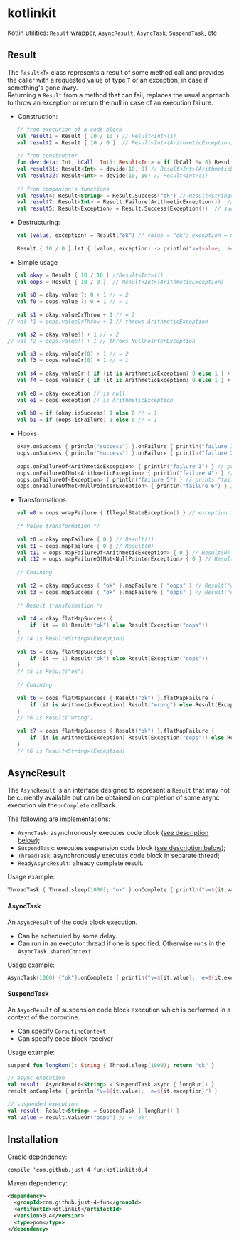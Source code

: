 # kotlinkit
Kotlin utilities: `Result` wrapper, `AsyncResult`, `AsyncTask`, `SuspendTask`, etc

## Result

The `Result<T>` class represents a result of some method call and provides the caller with a requested value of type `T` or an exception, in case if something's gone awry.     
 Returning a `Result` from a method that can fail, replaces the usual approach to throw an exception or return the null in case of an execution failure.  
 
 - Construction:  
 ```kotlin
	// from execution of a code block
	val result1 = Result { 10 / 10 } // Result<Int>(1)
	val result2 = Result { 10 / 0 }  // Result<Int>(ArithmeticException)
	
	// from constructor
	fun devide(a: Int, bCall: Int): Result<Int> = if (bCall != 0) Result(a / bCall) else Result(ArithmeticException())
	val result31: Result<Int> = devide(10, 0) // Result<Int>(ArithmeticException)
	val result32: Result<Int> = devide(10, 10) // Result<Int>(1)
	
	// from companion's functions
	val result4: Result<String> = Result.Success("ok") // Result<String>("ok")
	val result7: Result<Int> = Result.Failure(ArithmeticException())  // Result<Int>(ArithmeticException)
	val result5: Result<Exception> = Result.Success(Exception())  // successful Result<Exception>(Exception)
```  
 - Destructuring:  
 ```kotlin
	val (value, exception) = Result("ok") // value = "ok"; exception = null
	
	Result { 10 / 0 }.let { (value, exception) -> println("v=$value;  e=$exception") } // v=null; e=ArithmeticException
```  
- Simple usage  
 ```kotlin
	val okay = Result { 10 / 10 } //Result<Int>(1)
	val oops = Result { 10 / 0 }  // Result<Int>(ArithmeticException)
	
	val s0 = okay.value ?: 0 + 1 // = 2
	val f0 = oops.value ?: 0 + 1 // = 1
	
	val s1 = okay.valueOrThrow + 1 // = 2
// val f1 = oops.valueOrThrow + 1 // throws ArithmeticException

	val s2 = okay.value!! + 1 // = 2
// val f2 = oops.value!! + 1 // throws NullPointerException

	val s3 = okay.valueOr(0) + 1 // = 2
	val f3 = oops.valueOr(0) + 1 // = 1
	
	val s4 = okay.valueOr { if (it is ArithmeticException) 0 else 1 } + 1 // = 2
	val f4 = oops.valueOr { if (it is ArithmeticException) 0 else 1 } + 1 // = 1
	
	val e0 = okay.exception // is null
	val e1 = oops.exception // is ArithmeticException
	
	val b0 = if (okay.isSuccess) 1 else 0 // = 1
	val b1 = if (oops.isFailure) 1 else 0 // = 1
```  
- Hooks
 ```kotlin
	okay.onSuccess { println("success") }.onFailure { println("failure 1") } // prints "success"
	oops.onSuccess { println("success") }.onFailure { println("failure 2") } // prints "failure 2"
	
	oops.onFailureOf<ArithmeticException> { println("failure 3") } // prints "failure 3"
	oops.onFailureOfNot<ArithmeticException> { println("failure 4") } // prints nothing
	oops.onFailureOf<Exception> { println("failure 5") } // prints "failure 5"
	oops.onFailureOfNot<NullPointerException> { println("failure 6") } // prints "failure 6"
```  
- Transformations  
 ```kotlin
	val w0 = oops.wrapFailure { IllegalStateException() } // exception is IllegalStateException with cause: ArithmeticException
	
	/* Value transformation */
	
	val t0 = okay.mapFailure { 0 } // Result(1)
	val t1 = oops.mapFailure { 0 } // Result(0)
	val t11 = oops.mapFailureOf<ArithmeticException> { 0 } // Result(0)
	val t12 = oops.mapFailureOfNot<NullPointerException> { 0 } // Result(0)
	
	// Chaining
	
	val t2 = okay.mapSuccess { "ok" }.mapFailure { "oops" } // Result("ok")
	val t3 = oops.mapSuccess { "ok" }.mapFailure { "oops" } // Result("oops")
	
	/* Result transformation */
	
	val t4 = okay.flatMapSuccess {
		if (it == 0) Result("ok") else Result(Exception("oops"))
	}
	// t4 is Result<String>(Exception)
	
	val t5 = okay.flatMapSuccess {
		if (it == 1) Result("ok") else Result(Exception("oops"))
	}
	// t5 is Result("ok")
	
	// Chaining
	
	val t6 = oops.flatMapSuccess { Result("ok") }.flatMapFailure {
		if (it is ArithmeticException) Result("wrong") else Result(Exception("oops"))
	}
	// t6 is Result("wrong")
	
	val t7 = oops.flatMapSuccess { Result("ok") }.flatMapFailure {
		if (it is ArithmeticException) Result(Exception("oops")) else Result("wrong")
	}
	// t6 is Result<String>(Exception)
```  




## AsyncResult
The `AsyncResult` is an interface designed to represent a `Result` that may not be currently available but can be obtained on completion of some async execution via the`onComplete` callback.   

The following are implementations:   
- `AsyncTask`:  asynchronously executes code block ([see description below](#asynctask));
- `SuspendTask`:  executes suspension code block ([see description below](#suspendtask));
- `ThreadTask`: asynchronously executes code block in separate thread;
- `ReadyAsyncResult`: already complete result.  

Usage example:  
```kotlin
ThreadTask { Thread.sleep(1000); "ok" }.onComplete { println("v=${it.value};  e=${it.exception}") }
```


#### AsyncTask

An `AsyncResult` of the code block execution.
- Can be scheduled by some delay.
- Can run in an executor thread if one is specified. Otherwise runs in the `AsyncTask.sharedContext`.  
 
Usage example:  
```kotlin
AsyncTask(1000) {"ok"}.onComplete { println("v=${it.value};  e=${it.exception}") }
```

#### SuspendTask

An `AsyncResult` of suspension code block execution which is performed in a context of the coroutine.  
- Can specify `CoroutineContext`
- Can specify code block receiver  

Usage example:  
```kotlin
suspend fun longRun(): String { Thread.sleep(1000); return "ok" }

// async execution
val result: AsyncResult<String> = SuspendTask.async { longRun() }
result.onComplete { println("v=${it.value};  e=${it.exception}") }

// suspended execution
val result: Result<String> = SuspendTask { longRun() }
val value = result.valueOr("oops") // = "ok"
```




## Installation

Gradle dependency:   
```
compile 'com.github.just-4-fun:kotlinkit:0.4'
```

Maven dependency:  
```xml
<dependency>
  <groupId>com.github.just-4-fun</groupId>
  <artifactId>kotlinkit</artifactId>
  <version>0.4</version>
  <type>pom</type>
</dependency>
```
 